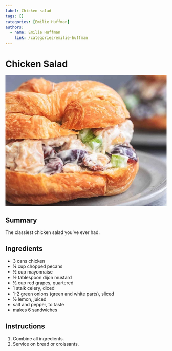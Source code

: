 ```yaml
---
label: Chicken salad
tags: []
categories: [Emilie Huffman]
authors:
  - name: Emilie Huffman
    link: /categories/emilie-huffman
---
```


# Chicken Salad
![](/static/banners/chicken-salad.jpg)

## Summary
The classiest chicken salad you've ever had.

## Ingredients
- 3 cans chicken
- ¼ cup chopped pecans
- ½ cup mayonnaise
- ½ tablespoon dijon mustard
- ½ cup red grapes, quartered
- 1 stalk celery, diced
- 1-2 green onions (green and white parts), sliced
- ½ lemon, juiced
- salt and pepper, to taste
- makes 6 sandwiches

## Instructions
1. Combine all ingredients.
2. Service on bread or croissants.

